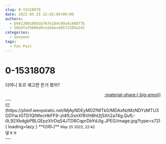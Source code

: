 ```yaml
---
slug: 0-15318078
date: 2022-05-25 22:42:05+09:00
authors:
  - b9413091095da767e184c99a4c86077b
  - 56bdfafb606d9ce1b4ecdd572595e242
categories:
  - Seoyeon
tags:
  - Fan Post
---
```


# 0-15318078

<div class="post-container" markdown="1">
<div class="content-container md-sidebar__scrollwrap" markdown="1">

더여니 토르 예고편 뜬거 봤어?

</div>
</div>

<div style="text-align: right;" markdown="1">
<a href="https://weverse.io/fromis9/fanpost/0-15318078" style="text-align: right;">:material-share:{.big-emoji}</a>
</div>
---

<div class="comments-container md-sidebar__scrollwrap" markdown="1">
<div class="comment" markdown="1">
<div class='id-container' markdown="1">
![](https://phinf.wevpstatic.net/MjAyNDEyMDZfMTk0/MDAxNzMzNDYzMTU3ODYw.tGTD1QfitfecHkFF9-zI4fL0xnXf8VH8ht2j5Xh2a74g.QufL-i9_92XbdgbPBLGEpzXIrDqS4JTDRCqprDbYdJIg.JPEG/image.jpg?type=s72){ loading=lazy }
**<span class="artist">더여니</span>** <small>May 25 2022, 22:42</small><br>
</div>
<div class='comment-body' markdown="1">
넿ㅎㅎ
</div>
</div>
</div>
---
